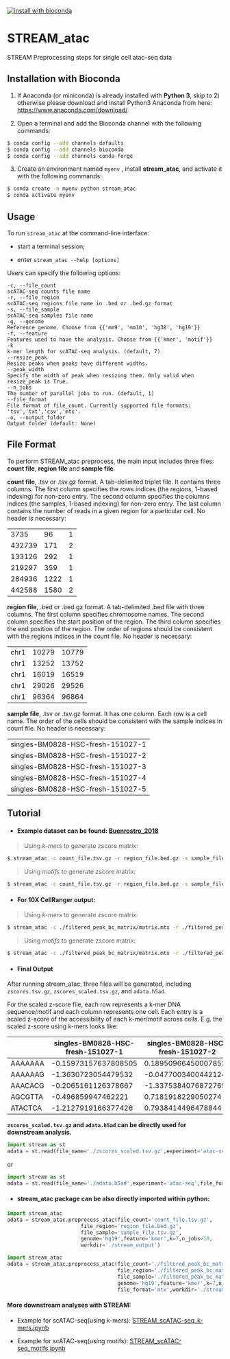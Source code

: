 [![install with bioconda](https://img.shields.io/badge/install%20with-bioconda-brightgreen.svg?style=flat)](http://bioconda.github.io/recipes/stream_atac/README.html)

# STREAM_atac
 STREAM Preprocessing steps for single cell atac-seq data

Installation with Bioconda
--------------------------

1)	If Anaconda (or miniconda) is already installed with **Python 3**, skip to 2) otherwise please download and install Python3 Anaconda from here: https://www.anaconda.com/download/

2)	Open a terminal and add the Bioconda channel with the following commands:

```sh
$ conda config --add channels defaults
$ conda config --add channels bioconda
$ conda config --add channels conda-forge
```

3)	Create an environment named `myenv` , install **stream_atac**, and activate it with the following commands:

```sh
$ conda create -n myenv python stream_atac
$ conda activate myenv
```

Usage
-----

To run `stream_atac` at the command-line interface:

* start a terminal session;

* enter ```stream_atac --help [options]```

Users can specify the following options:
```
-c, --file_count  
scATAC-seq counts file name
-r, --file_region  
scATAC-seq regions file name in .bed or .bed.gz format  
-s, --file_sample  
scATAC-seq samples file name
-g, --genome
Reference genome. Choose from {{'mm9', 'mm10', 'hg38', 'hg19'}}
-f, --feature
Features used to have the analysis. Choose from {{'kmer', 'motif'}} 
-k
k-mer length for scATAC-seq analysis. (default, 7)
--resize_peak
Resize peaks when peaks have different widths.
--peak_width  
Specify the width of peak when resizing them. Only valid when resize_peak is True.
--n_jobs  
The number of parallel jobs to run. (default, 1)
--file_format   
File format of file_count. Currently supported file formats: 'tsv','txt','csv','mtx'.
-o, --output_folder  
Output folder (default: None)
```
File Format
-----------

To perform STREAM_atac preprocess, the main input includes three files: **count file**, **region file** and **sample file**. 

**count file**, .tsv or .tsv.gz format. A tab-delimited triplet file. It contains three columns. The first column specifies the rows indices (the regions, 1-based indexing) for non-zero entry. The second column specifies the columns indices (the samples, 1-based indexing) for non-zero entry. The last column contains the number of reads in a given region for a particular cell. No header is necessary:

|        |     |  |
|--------|-----|--|
| 3735   | 96  | 1|
| 432739 | 171 | 2|
| 133126 | 292 | 1|
| 219297 | 359 | 1|
| 284936 | 1222| 1|
| 442588 | 1580| 2|

**region file**, .bed or .bed.gz format. A tab-delimited .bed file with three columns. The first column specifies chromosome names. The second column specifies the start position of the region. The third column specifies the end position of the region. The order of regions should be consistent with the regions indices in the count file. No header is necessary:

|      |       |      |
|------|-------|------|
| chr1 | 10279 | 10779|
| chr1 | 13252 | 13752|
| chr1 | 16019 | 16519|
| chr1 | 29026 | 29526|
| chr1 | 96364 | 96864|

**sample file**, .tsv or .tsv.gz format. It has one column. Each row is a cell name.  The order of the cells should be consistent with the sample indices in count file. No header is necessary:

|                                    |
|------------------------------------|
| singles-BM0828-HSC-fresh-151027-1  | 
| singles-BM0828-HSC-fresh-151027-2  | 
| singles-BM0828-HSC-fresh-151027-3  |
| singles-BM0828-HSC-fresh-151027-4  |
| singles-BM0828-HSC-fresh-151027-5  |


Tutorial
--------

* #### Example dataset can be found: [Buenrostro_2018](https://www.dropbox.com/sh/zv6z7f3kzrafwmq/AACAlU8akbO_a-JOeJkiWT1za?dl=0)

> Using *k-mers* to generate zscore matrix:  

```sh
$ stream_atac -c count_file.tsv.gz -r region_file.bed.gz -s sample_file.tsv.gz -g hg19 -f kmer -k 7 --n_jobs 3 -o stream_output
```

> Using *motifs* to generate zscore matrix:  

```sh
$ stream_atac -c count_file.tsv.gz -r region_file.bed.gz -s sample_file.tsv.gz -g hg19 -f motif --n_jobs 3 -o stream_output
```

* #### For 10X CellRanger output:

> Using *k-mers* to generate zscore matrix:  
```sh
$ stream_atac -c ./filtered_peak_bc_matrix/matrix.mtx -r ./filtered_peak_bc_matrix/peaks.bed -s ./filtered_peak_bc_matrix/barcodes.tsv --file_format mtx -g hg19 -f kmer -k 7 --n_jobs 3 -o stream_output
```

> Using *motifs* to generate zscore matrix:  
```sh
$ stream_atac -c ./filtered_peak_bc_matrix/matrix.mtx -r ./filtered_peak_bc_matrix/peaks.bed -s ./filtered_peak_bc_matrix/barcodes.tsv --file_format mtx -g hg19 -f motif --n_jobs 3 -o stream_output
```

* #### Final Output

After running stream_atac, three files will be generated, including `zscores.tsv.gz`, `zscores_scaled.tsv.gz`, and `adata.h5ad`.

For the scaled z-score file, each row represents a k-mer DNA sequence/motif and each column represents one cell. Each entry is a scaled z-score of the accessibility of each k-mer/motif across cells. E.g. the scaled z-score using k-mers looks like:

|        | singles-BM0828-HSC-fresh-151027-1 | singles-BM0828-HSC-fresh-151027-2 | singles-BM0828-HSC-fresh-151027-3 |
|--------|-----------------------------------|-----------------------------------|-----------------------------------|
| AAAAAAA|-0.15973157637808505               | 0.18950966450007853               | 0.07713107176524692               | 
| AAAAAAG|-1.3630723054479532                | -0.04770034004421244              | 0.6387323857481045                |
| AAACACG|-0.2065161126378667                | -1.3375384076872765               | 0.2660278729402342                |
| AGCGTTA|-0.496859947462221                 | 0.7181918229050274                | 0.19603357892921522               |
| ATACTCA|-1.2127919166377426                | 0.7938414496478844                | -1.2665513250104594               |

**`zscores_scaled.tsv.gz` and `adata.h5ad` can be directly used for downstream analysis.**

```python
import stream as st
adata = st.read(file_name='./zscores_scaled.tsv.gz',experiment='atac-seq')
```

or

```python
import stream as st
adata = st.read(file_name='./adata.h5ad',experiment='atac-seq',file_format='h5ad')
```

* #### **stream_atac** package can be also directly imported within python:

```python
import stream_atac
adata = stream_atac.preprocess_atac(file_count='count_file.tsv.gz',
                        file_region='region_file.bed.gz',
                        file_sample='sample_file.tsv.gz',
                        genome='hg19',feature='kmer',k=7,n_jobs=10,
                        workdir='./stream_output')
```

```python
import stream_atac
adata = stream_atac.preprocess_atac(file_count='./filtered_peak_bc_matrix/matrix.mtx',
                                    file_region='./filtered_peak_bc_matrix/peaks.bed',
                                    file_sample='./filtered_peak_bc_matrix/barcodes.tsv',
                                    genome='hg19',feature='kmer',k=7,n_jobs=10,
                                    file_format='mtx',workdir='./stream_output')
```

#### **More downstream analyses with STREAM**:

* Example for scATAC-seq(using k-mers): [STREAM_scATAC-seq_k-mers.ipynb](https://nbviewer.jupyter.org/github/pinellolab/STREAM/blob/master/tutorial/4.STREAM_scATAC-seq_k-mers.ipynb?flush_cache=true)

* Example for scATAC-seq(using motifs): [STREAM_scATAC-seq_motifs.ipynb](https://nbviewer.jupyter.org/github/pinellolab/STREAM/blob/master/tutorial/5.STREAM_scATAC-seq_motifs.ipynb?flush_cache=true)

